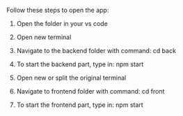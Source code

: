Follow these steps to open the app:

1. Open the folder in your vs code
2. Open new terminal
3. Navigate to the backend folder with command: cd back
4. To start the backend part, type in: npm start

5. Open new or split the original terminal
6. Navigate to frontend folder with command: cd front
7. To start the frontend part, type in: npm start
